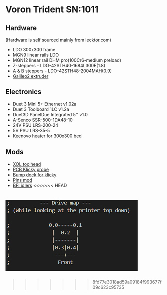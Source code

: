 # Voron Trident SN:1011


## Hardware
(Hardware is self sourced mainly from lecktor.com)
- LDO 300x300 frame
- MGN9 linear rails LDO
- MGN12 linear rail DHM pro(100Cr6-medium preload)
- Z-steppers - LDO-42STH40-1684L300E(1.8)
- A & B steppers - LDO-42STH48-2004MAH(0.9)
- [Galileo2 extruder](https://github.com/JaredC01/Galileo2)

## Electronics
- Duet 3 Mini 5+ Ethernet v1.02a
- Duet 3 Toolboard 1LC v1.2a
- Duet3D PanelDue Integrated 5'' v1.0
- A-Senco SSR-500-1DA48-10
- 24V PSU LRS-200-24
- 5V PSU LRS-35-5
- Keenovo heater for 300x300 bed

## Mods
- [XOL toolhead](https://github.com/Armchair-Engineering/Xol-Toolhead)
- [PCB Klicky probe](https://github.com/tanaes/whopping_Voron_mods/tree/main/pcb_klicky)
- [Bump dock for klicky](https://github.com/DW-Tas/Klicky-00/blob/main/instructions.md#bump-dock)
- [Pins mod](https://github.com/VoronDesign/VoronUsers/tree/master/printer_mods/hartk1213/Voron2.4_Trident_Pins_Mod)
- [BFI idlers](https://github.com/clee/VoronBFI/tree/main)
<<<<<<< HEAD

![Drive map](/images/Drive_maping.PNG)
=======
>>>>>>> 8fd77e3018ad59a09184f993677f09c623c95735
